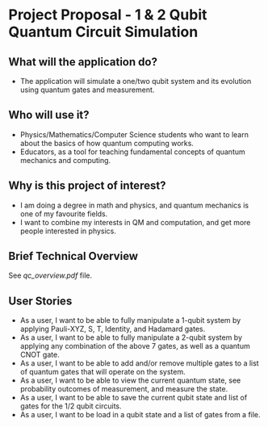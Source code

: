 # Project Proposal - 1 & 2 Qubit Quantum Circuit Simulation

## What will the application do?
- The application will simulate a one/two qubit system and its evolution using quantum gates and measurement.

## Who will use it?
- Physics/Mathematics/Computer Science students who want to learn about the basics of how quantum computing works.
- Educators, as a tool for teaching fundamental concepts of quantum mechanics and computing.

## Why is this project of interest?
- I am doing a degree in math and physics, and quantum mechanics is one of my favourite fields.
- I want to combine my interests in QM and computation, and get more people interested in physics.

## Brief Technical Overview
See *qc_overview.pdf* file.

## User Stories
- As a user, I want to be able to fully manipulate a 1-qubit system by applying Pauli-XYZ, S, T, Identity, and Hadamard gates.
- As a user, I want to be able to fully manipulate a 2-qubit system by applying any combination of the above 7 gates,
  as well as a quantum CNOT gate. 
- As a user, I want to be able to add and/or remove multiple gates to a list of quantum gates that will operate on the system.
- As a user, I want to be able to view the current quantum state, see probability outcomes of measurement,
  and measure the state.
- As a user, I want to be able to save the current qubit state and list of gates for the 1/2 qubit circuits.
- As a user, I want to be load in a qubit state and a list of gates from a file.